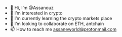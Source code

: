 - 👋 Hi, I’m @Assanouz
- 👀 I’m interested in crypto
- 🌱 I’m currently learning the crypto markets place
- 💞️ I’m looking to collaborate on ETH, antchain
- 📫 How to reach me assaneworld@protonmail.com
<!---
Assaneworld/Assaneworld is a ✨ special ✨ repository because its `README.md` (this file) appears on your GitHub profile.
You can click the Preview link to take a look at your changes.
--->
